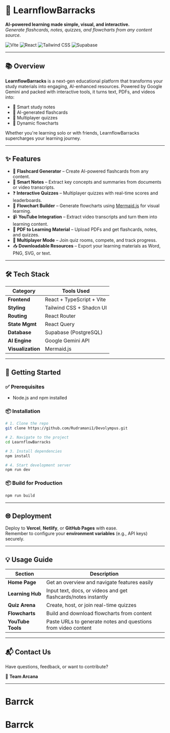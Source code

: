 # 🚀 LearnflowBarracks

**AI-powered learning made simple, visual, and interactive.**  
*Generate flashcards, notes, quizzes, and flowcharts from any content source.*

![Vite](https://img.shields.io/badge/Built%20With-Vite-646CFF?logo=vite&logoColor=white)
![React](https://img.shields.io/badge/React-TypeScript-blue?logo=react)
![Tailwind CSS](https://img.shields.io/badge/Styled%20With-Tailwind_CSS-38B2AC?logo=tailwind-css&logoColor=white)
![Supabase](https://img.shields.io/badge/Database-Supabase-3ECF8E?logo=supabase)

---

## 📚 Overview

**LearnflowBarracks** is a next-gen educational platform that transforms your study materials into engaging, AI-enhanced resources. Powered by Google Gemini and packed with interactive tools, it turns text, PDFs, and videos into:
- 📄 Smart study notes
- 🧠 AI-generated flashcards
- 🧪 Multiplayer quizzes
- 🔁 Dynamic flowcharts

Whether you're learning solo or with friends, LearnflowBarracks supercharges your learning journey.

---

## ✨ Features

- 🎴 **Flashcard Generator** – Create AI-powered flashcards from any content.
- 📝 **Smart Notes** – Extract key concepts and summaries from documents or video transcripts.
- ❓ **Interactive Quizzes** – Multiplayer quizzes with real-time scores and leaderboards.
- 🔄 **Flowchart Builder** – Generate flowcharts using [Mermaid.js](https://mermaid.js.org/) for visual learning.
- 📹 **YouTube Integration** – Extract video transcripts and turn them into learning content.
- 📄 **PDF to Learning Material** – Upload PDFs and get flashcards, notes, and quizzes.
- 👯 **Multiplayer Mode** – Join quiz rooms, compete, and track progress.
- 📥 **Downloadable Resources** – Export your learning materials as Word, PNG, SVG, or text.

---

## 🛠️ Tech Stack

| Category       | Tools Used                                       |
|----------------|--------------------------------------------------|
| **Frontend**   | React + TypeScript + Vite                        |
| **Styling**    | Tailwind CSS + Shadcn UI                         |
| **Routing**    | React Router                                     |
| **State Mgmt** | React Query                                      |
| **Database**   | Supabase (PostgreSQL)                            |
| **AI Engine**  | Google Gemini API                                |
| **Visualization** | Mermaid.js                                  |

---

## 🚀 Getting Started

### ✅ Prerequisites
- Node.js and npm installed

### 📦 Installation

```bash
# 1. Clone the repo
git clone https://github.com/Rudramani1/Devolympus.git

# 2. Navigate to the project
cd LearnflowBarracks

# 3. Install dependencies
npm install

# 4. Start development server
npm run dev
```

### 📦 Build for Production
```bash
npm run build
```

---

## 🌐 Deployment

Deploy to **Vercel**, **Netlify**, or **GitHub Pages** with ease.  
Remember to configure your **environment variables** (e.g., API keys) securely.

---

## 💡 Usage Guide

| Section          | Description                                                                 |
|------------------|-----------------------------------------------------------------------------|
| **Home Page**     | Get an overview and navigate features easily                                |
| **Learning Hub**  | Input text, docs, or videos and get flashcards/notes instantly              |
| **Quiz Arena**    | Create, host, or join real-time quizzes                                     |
| **Flowcharts**    | Build and download flowcharts from content                                 |
| **YouTube Tools** | Paste URLs to generate notes and questions from video content               |

---

## 📬 Contact Us

Have questions, feedback, or want to contribute?

📧 **Team Arcana** 

---
# Barrck
# Barrck
